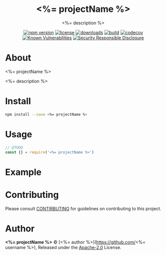 <p align="center"><h1 align="center">
  <%= projectName %>
</h1>

<p align="center">
  <%= description %>
</p>

<p align="center">
  <a href="https://www.npmjs.org/package/<%= projectName %>"><img src="https://badgen.net/npm/v/<%= projectName %>" alt="npm version"/></a>
  <a href="https://www.npmjs.org/package/<%= projectName %>"><img src="https://badgen.net/npm/license/<%= projectName %>" alt="license"/></a>
  <a href="https://www.npmjs.org/package/<%= projectName %>"><img src="https://badgen.net/npm/dt/<%= projectName %>" alt="downloads"/></a>
  <a href="https://travis-ci.org/<%= username %>/<%= projectName %>"><img src="https://badgen.net/travis/<%= username %>/<%= projectName %>" alt="build"/></a>
  <a href="https://codecov.io/gh/<%= username %>/<%= projectName %>"><img src="https://badgen.net/codecov/c/github/<%= username %>/<%= projectName %>" alt="codecov"/></a>
  <a href="https://snyk.io/test/github/<%= username %>/<%= projectName %>"><img src="https://snyk.io/test/github/<%= username %>/<%= projectName %>/badge.svg" alt="Known Vulnerabilities"/></a>
  <a href="https://github.com/nodejs/security-wg/blob/master/processes/responsible_disclosure_template.md"><img src="https://img.shields.io/badge/Security-Responsible%20Disclosure-yellow.svg" alt="Security Responsible Disclosure" /></a>
</p>

# About

<%= projectName %>

<%= description %>

# Install

```bash
npm install --save <%= projectName %>
```

# Usage

```js
// @TODO
const {} = require('<%= projectName %>')
```

# Example

<!-- TODO -->

# Contributing

Please consult [CONTIRBUTING](./CONTRIBUTING.md) for guidelines on contributing to this project.

# Author

**<%= projectName %>** © [<%= author %>](https://github.com/<%= username %>), Released under the [Apache-2.0](./LICENSE) License.
